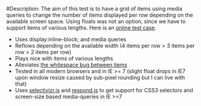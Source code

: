 #Description:
The aim of this test is to have a grid of items using media queries to change the number of items displayed per row depending on the available screen space. Using floats was not an option, since we have to support items of various lengths. Here is an [online test case](http://www.g-rom.be/reflowing_grid/).

* Uses display:inline-block; and media queries
* Reflows depending on the available width (4 items per row > 3 items per row > 2 items per row)
* Plays nice with items of various lengths
* Alleviates [the whitespace bug between items](http://robertnyman.com/2010/02/24/css-display-inline-block-why-it-rocks-and-why-it-sucks/)
* Tested in all modern browsers and in IE >= 7 (slight float drops in IE7 upon window resize caused by sub-pixel rounding but I can live with that)
* Uses [selectivizr.js](https://github.com/keithclark/selectivizr) and [respond.js](https://github.com/scottjehl/Respond) to get support for CSS3 selectors and screen-size based media-queries in IE >=7